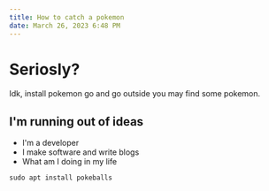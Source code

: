 ```yaml
---
title: How to catch a pokemon
date: March 26, 2023 6:48 PM
---
```

# Seriosly?

Idk, install pokemon go and go outside you may find some pokemon.

## I'm running out of ideas

* I'm a developer
* I make software and write blogs
* What am I doing in my life

```
sudo apt install pokeballs
```